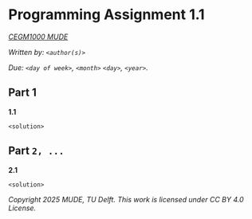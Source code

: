 # Programming Assignment 1.1

*[CEGM1000 MUDE](http://mude.citg.tudelft.nl/)*

*Written by: `<author(s)>`*

*Due: `<day of week>`, `<month>` `<day>`, `<year>`.*

## Part 1

**1.1 <question>**

`<solution>`

## Part `2, ...`

**2.1 <question>**

`<solution>`

*Copyright 2025 MUDE, TU Delft. This work is licensed under CC BY 4.0 License.*